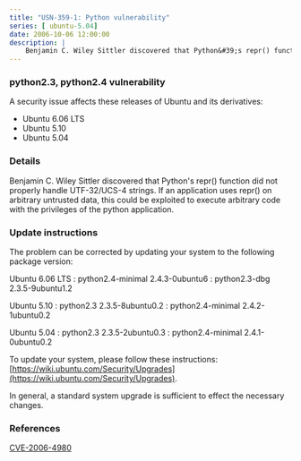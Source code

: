 ```yaml
---
title: "USN-359-1: Python vulnerability"
series: [ ubuntu-5.04]
date: 2006-10-06 12:00:00
description: |
    Benjamin C. Wiley Sittler discovered that Python&#39;s repr() function did not properly handle UTF-32/UCS-4 strings. If an application uses repr() on arbitrary untrusted data, this could be exploited to execute arbitrary code with the privileges of the python application.
--- 
```

 
### python2.3, python2.4 vulnerability

A security issue affects these releases of Ubuntu and its derivatives:

* Ubuntu 6.06 LTS
* Ubuntu 5.10
* Ubuntu 5.04

### Details

Benjamin C. Wiley Sittler discovered that Python&#39;s repr() function did not properly handle UTF-32/UCS-4 strings. If an application uses repr() on arbitrary untrusted data, this could be exploited to execute arbitrary code with the privileges of the python application.

### Update instructions

The problem can be corrected by updating your system to the following package version:

Ubuntu 6.06 LTS
 : python2.4-minimal <span>2.4.3-0ubuntu6</span>
 : python2.3-dbg <span>2.3.5-9ubuntu1.2</span>

Ubuntu 5.10
 : python2.3 <span>2.3.5-8ubuntu0.2</span>
 : python2.4-minimal <span>2.4.2-1ubuntu0.2</span>

Ubuntu 5.04
 : python2.3 <span>2.3.5-2ubuntu0.3</span>
 : python2.4-minimal <span>2.4.1-0ubuntu0.2</span>

To update your system, please follow these instructions: [https://wiki.ubuntu.com/Security/Upgrades](https://wiki.ubuntu.com/Security/Upgrades).

In general, a standard system upgrade is sufficient to effect the necessary changes.

### References

 [CVE-2006-4980](http://people.ubuntu.com/~ubuntu-security/cve/CVE-2006-4980)
 
